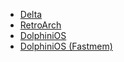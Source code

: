 + [Delta](itms-services://?action=download-manifest&url=https://jjtech.dev/apps/delta.plist)
+ [RetroArch](itms-services://?action=download-manifest&url=https://jjtech.dev/apps/retroarch.plist)
+ [DolphiniOS](itms-services://?action=download-manifest&url=https://jjtech.dev/apps/dolphin.plist)
+ [DolphiniOS (Fastmem)](itms-services://?action=download-manifest&url=https://jjtech.dev/apps/dolphin-fastmem.plist)
